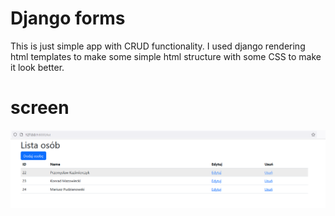 # Django forms
This is just simple app with CRUD functionality. I used django rendering html templates to make some simple html structure with some CSS to make it look better.

# screen
![screen](./screen.png)